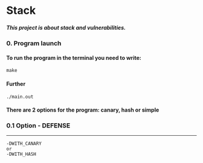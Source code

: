 # Stack

##### This project is about stack and vulnerabilities.

### 0. Program launch
#### To run the program in the terminal you need to write:
```
make
```
#### Further
```
./main.out
```
#### There are 2 options for the program: canary, hash or simple
### 0.1 Option - DEFENSE
________
```
-DWITH_CANARY
or
-DWITH_HASH

```
